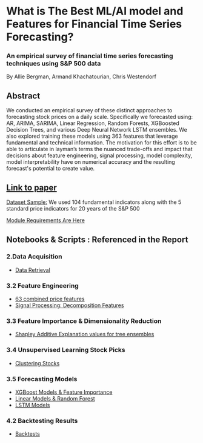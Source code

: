 # What is The Best ML/AI model and Features for Financial Time Series Forecasting?
### An empirical survey of financial time series forecasting techniques using S&P 500 data
By Allie Bergman, Armand Khachatourian, Chris Westendorf
## Abstract
We conducted an empirical survey of these distinct approaches to forecasting stock prices on a daily scale. Specifically we forecasted using: AR, ARIMA, SARIMA, Linear Regression, Random Forests, XGBoosted Decision Trees, and various Deep Neural Network LSTM ensembles. We also explored training these models using 363 features that leverage fundamental and technical information. The motivation for this effort is to be able to articulate in layman’s terms the nuanced trade-offs and impact that decisions about feature engineering, signal processing, model complexity, model interpretability have on numerical accuracy and the resulting forecast's potential to create value.

## <a href="#">Link to paper</a>

<a href="#">Dataset Sample:</a> We used 104 fundamental indicators along with the 5 standard price indicators for 20 years of the S&P 500

<a href="#">Module Requirements Are Here</a>

## Notebooks & Scripts : Referenced in the Report

### 2.Data Acquisition
* <a href="https://github.com/auguryChris/financial_forecasting_analysis/blob/main/scripts/data_retrieval.py">Data Retrieval</a>
### 3.2 Feature Engineering
* <a href="https://github.com/auguryChris/financial_forecasting_analysis/blob/main/scripts/feature_engineering.py">63 combined price features</a>
* <a href="https://github.com/auguryChris/financial_forecasting_analysis/blob/main/scripts/feature_engineering.py">Signal Processing: Decomposition Features</a>

### 3.3 Feature Importance & Dimensionality Reduction
* <a href="https://github.com/auguryChris/financial_forecasting_analysis/tree/main/notebooks/03_XGBoost">Shapley Additive Explanation values for tree ensembles</a>
### 3.4 Unsupervised Learning Stock Picks
* <a href="https://github.com/auguryChris/financial_forecasting_analysis/blob/main/notebooks/00_Decomposition_4_Clustering/00_120d_CEEMDAN.ipynb">Clustering Stocks</a>

### 3.5 Forecasting Models
* <a href="https://github.com/auguryChris/financial_forecasting_analysis/tree/main/notebooks/03_XGBoost">XGBoost Models & Feature Importance</a>
* <a href="https://github.com/auguryChris/financial_forecasting_analysis/blob/main/notebooks/04_Linear_Models/Linear%20Prediction%20Models.ipynb">Linear Models & Random Forest</a>
* <a href="https://github.com/auguryChris/financial_forecasting_analysis/tree/main/notebooks/02_DNN">LSTM Models</a>

### 4.2 Backtesting Results
* <a href="https://github.com/auguryChris/financial_forecasting_analysis/tree/main/notebooks/Backtesting">Backtests</a>
